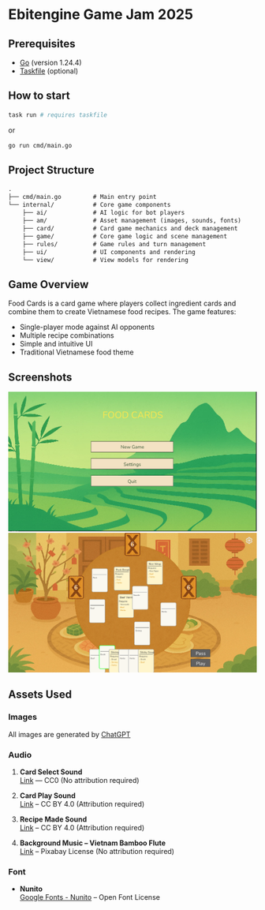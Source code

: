 # Ebitengine Game Jam 2025

## Prerequisites

- [Go](https://go.dev/dl/) (version 1.24.4)
- [Taskfile](https://taskfile.dev/installation/) (optional)

## How to start

```bash
task run # requires taskfile
```

or

```bash
go run cmd/main.go
```

## Project Structure

```
.
├── cmd/main.go         # Main entry point
└── internal/           # Core game components
    ├── ai/             # AI logic for bot players
    ├── am/             # Asset management (images, sounds, fonts)
    ├── card/           # Card game mechanics and deck management
    ├── game/           # Core game logic and scene management
    ├── rules/          # Game rules and turn management
    ├── ui/             # UI components and rendering
    └── view/           # View models for rendering
```

## Game Overview

Food Cards is a card game where players collect ingredient cards and combine them to create Vietnamese food recipes. The game features:

- Single-player mode against AI opponents
- Multiple recipe combinations
- Simple and intuitive UI
- Traditional Vietnamese food theme

## Screenshots

![Main Menu](/assets/images/demo/main.PNG)
![Gameplay](assets/images/demo/playing.PNG)


## Assets Used

### Images

All images are generated by [ChatGPT](https://chat.openai.com/)

### Audio

1. **Card Select Sound**  
   [Link](https://freesound.org/people/soundfridgepr@gmail.com/sounds/669228/) — CC0 (No attribution required)

2. **Card Play Sound**  
   [Link](https://freesound.org/people/KaBlazik_Samples/sounds/553430/) – CC BY 4.0 (Attribution required)

3. **Recipe Made Sound**  
   [Link](https://freesound.org/people/JulesV4/sounds/615949/) – CC BY 4.0 (Attribution required)

4. **Background Music – Vietnam Bamboo Flute**  
   [Link](https://pixabay.com/music/world-vietnam-bamboo-flute-143601/) – Pixabay License (No attribution required)

### Font

- **Nunito**  
  [Google Fonts - Nunito](https://fonts.google.com/specimen/Nunito) – Open Font License

